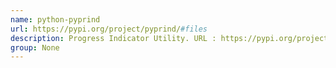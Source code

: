 ```yaml
---
name: python-pyprind
url: https://pypi.org/project/pyprind/#files
description: Progress Indicator Utility. URL : https://pypi.org/project/pyprind/#files Groups : None
group: None
---
```

